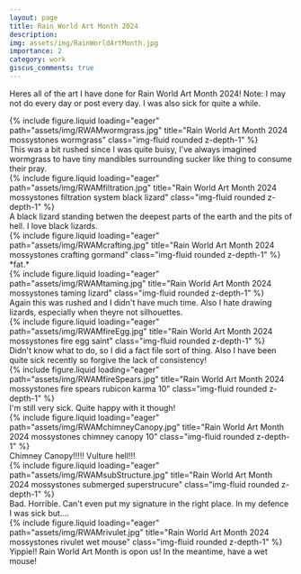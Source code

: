 ```yaml
---
layout: page
title: Rain World Art Month 2024 
description: 
img: assets/img/RainWorldArtMonth.jpg
importance: 2
category: work
giscus_comments: true
---
```

Heres all of the art I have done for Rain World Art Month 2024! 
Note: I may not do every day or post every day. I was also sick for quite a while.



<div class="row">
    <div class="col-sm mt-3 mt-md-0">
        {% include figure.liquid loading="eager" path="assets/img/RWAMwormgrass.jpg" title="Rain World Art Month 2024 mossystones wormgrass" class="img-fluid rounded z-depth-1" %}
    </div>
</div>
<div class="caption">
    This was a bit rushed since I was quite buisy, I've always imagined wormgrass to have tiny mandibles surrounding sucker like thing to consume their pray.
</div>



<div class="row">
    <div class="col-sm mt-3 mt-md-0">
        {% include figure.liquid loading="eager" path="assets/img/RWAMfiltration.jpg" title="Rain World Art Month 2024 mossystones filtration system black lizard" class="img-fluid rounded z-depth-1" %}
    </div>
</div>
<div class="caption">
    A black lizard standing betwen the deepest parts of the earth and the pits of hell. I love black lizards.
</div>



<div class="row">
    <div class="col-sm mt-3 mt-md-0">
        {% include figure.liquid loading="eager" path="assets/img/RWAMcrafting.jpg" title="Rain World Art Month 2024 mossystones crafting gormand" class="img-fluid rounded z-depth-1" %}
    </div>
</div>
<div class="caption">
    *fat.*
</div>



<div class="row">
    <div class="col-sm mt-3 mt-md-0">
        {% include figure.liquid loading="eager" path="assets/img/RWAMtaming.jpg" title="Rain World Art Month 2024 mossystones taming lizard" class="img-fluid rounded z-depth-1" %}
    </div>
</div>
<div class="caption">
    Again this was rushed and I didn't have much time. Also I hate drawing lizards, especially when theyre not silhouettes.
</div>



<div class="row">
    <div class="col-sm mt-3 mt-md-0">
        {% include figure.liquid loading="eager" path="assets/img/RWAMfireEgg.jpg" title="Rain World Art Month 2024 mossystones fire egg saint" class="img-fluid rounded z-depth-1" %}
    </div>
</div>
<div class="caption">
    Didn't know what to do, so I did a fact file sort of thing. Also I have been quite sick recently so forgive the lack of consistency!
</div>



<div class="row">
    <div class="col-sm mt-3 mt-md-0">
        {% include figure.liquid loading="eager" path="assets/img/RWAMfireSpears.jpg" title="Rain World Art Month 2024 mossystones fire spears rubicon karma 10" class="img-fluid rounded z-depth-1" %}
    </div>
</div>
<div class="caption">
    I'm still very sick. Quite happy with it though!
</div>



<div class="row">
    <div class="col-sm mt-3 mt-md-0">
        {% include figure.liquid loading="eager" path="assets/img/RWAMchimneyCanopy.jpg" title="Rain World Art Month 2024 mossystones chimney canopy 10" class="img-fluid rounded z-depth-1" %}
    </div>
</div>
<div class="caption">
    Chimney Canopy!!!!! Vulture hell!!!
</div>



<div class="row">
    <div class="col-sm mt-3 mt-md-0">
        {% include figure.liquid loading="eager" path="assets/img/RWAMsubStructure.jpg" title="Rain World Art Month 2024 mossystones submerged superstrucure" class="img-fluid rounded z-depth-1" %}
    </div>
</div>
<div class="caption">
    Bad. Horrible. Can't even put my signature in the right place. In my defence I was sick but....
</div>
<div class="row">



<div class="row">
    <div class="col-sm mt-3 mt-md-0">
        {% include figure.liquid loading="eager" path="assets/img/RWAMrivulet.jpg" title="Rain World Art Month 2024 mossystones rivulet wet mouse" class="img-fluid rounded z-depth-1" %}
    </div>
</div>
<div class="caption">
    Yippie!! Rain World Art Month is opon us! In the meantime, have a wet mouse!
</div>
